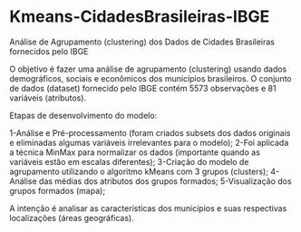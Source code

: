 # Kmeans-CidadesBrasileiras-IBGE
Análise de Agrupamento (clustering) dos Dados de Cidades Brasileiras fornecidos pelo IBGE

O objetivo é fazer uma análise de agrupamento (clustering) usando dados demográficos, sociais e econômicos dos municípios brasileiros.
O conjunto de dados (dataset) fornecido pelo IBGE contém 5573 observações e 81 variáveis (atributos).

Etapas de desenvolvimento do modelo:

1-Análise e Pré-processamento (foram criados subsets dos dados originais e eliminadas algumas variáveis irrelevantes para o modelo);
2-Foi aplicada a técnica MinMax para normalizar os dados (importante quando as variáveis estão em escalas diferentes);
3-Criação do modelo de agrupamento utilizando o algoritmo kMeans com 3 grupos (clusters);
4-Análise das médias dos atributos dos grupos formados;
5-Visualização dos grupos formados (mapa);

A intenção é analisar as características dos municípios e suas respectivas localizações (áreas geográficas).


